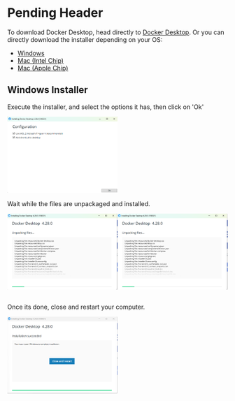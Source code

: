 # Pending Header

To download Docker Desktop, head directly to [Docker Desktop](https://www.docker.com/products/docker-desktop/). Or you can directly download the installer depending on your OS:

- [Windows](https://desktop.docker.com/win/main/amd64/Docker%20Desktop%20Installer.exe?utm_source=docker&utm_medium=webreferral&utm_campaign=dd-smartbutton&utm_location=module&_gl=1*kb2hvt*_ga*MTMxMjU1NDEwMS4xNzEyNjk3NDQ4*_ga_XJWPQMJYHQ*MTcxMjY5NzQ0Ny4xLjEuMTcxMjY5ODgxNy42MC4wLjA.)
- [Mac (Intel Chip)](https://desktop.docker.com/win/main/amd64/Docker%20Desktop%20Installer.exe?utm_source=docker&utm_medium=webreferral&utm_campaign=dd-smartbutton&utm_location=module&_gl=1*kb2hvt*_ga*MTMxMjU1NDEwMS4xNzEyNjk3NDQ4*_ga_XJWPQMJYHQ*MTcxMjY5NzQ0Ny4xLjEuMTcxMjY5ODgxNy42MC4wLjA.)
- [Mac (Apple Chip)](https://desktop.docker.com/mac/main/arm64/Docker.dmg?utm_source=docker&utm_medium=webreferral&utm_campaign=dd-smartbutton&utm_location=module&_gl=1*kb2hvt*_ga*MTMxMjU1NDEwMS4xNzEyNjk3NDQ4*_ga_XJWPQMJYHQ*MTcxMjY5NzQ0Ny4xLjEuMTcxMjY5ODgxNy42MC4wLjA.)

## Windows Installer

Execute the installer, and select the options it has, then click on 'Ok'

<img src="images/docker/execute_installer.png" alt="Alt text" width="50%">

Wait while the files are unpackaged and installed.

<div style="display: flex;">
<img src="images/docker/unpacking_files.png" alt="Alt text" style="width: 50%;">

<img src="images/docker/unpacking_files.png" alt="Alt text" style="width: 50%;">
</div>
<br>


Once its done, close and restart your computer.

<img src="images/docker/installation_complete.png" alt="Alt text" width="50%">